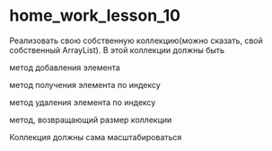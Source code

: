 # home_work_lesson_10

Реализовать свою собственную коллекцию(можно сказать, свой собственный ArrayList).
В этой коллекции должны быть 

метод добавления элемента  

метод получения элемента по индексу

метод удаления элемента по индексу

метод, возвращающий размер коллекции

Коллекция должны сама масштабироваться

